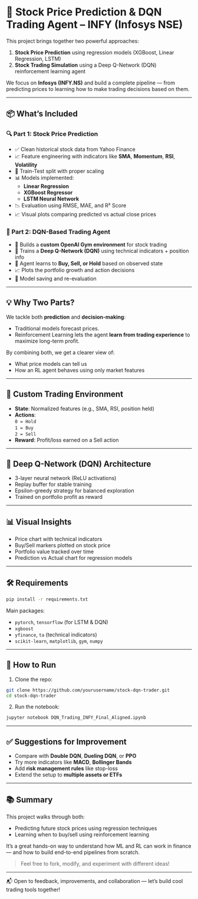 # 🧠 Stock Price Prediction & DQN Trading Agent – INFY (Infosys NSE)

This project brings together two powerful approaches:

1. **Stock Price Prediction** using regression models (XGBoost, Linear Regression, LSTM)
2. **Stock Trading Simulation** using a Deep Q-Network (DQN) reinforcement learning agent

We focus on **Infosys (INFY.NS)** and build a complete pipeline — from predicting prices to learning how to make trading decisions based on them.

---

## 📦 What’s Included

### 🔍 Part 1: Stock Price Prediction
- ✅ Clean historical stock data from Yahoo Finance
- 📈 Feature engineering with indicators like **SMA**, **Momentum**, **RSI**, **Volatility**
- 🔁 Train-Test split with proper scaling
- 📊 Models implemented:
  - **Linear Regression**
  - **XGBoost Regressor**
  - **LSTM Neural Network**
- 📉 Evaluation using RMSE, MAE, and R² Score
- 📈 Visual plots comparing predicted vs actual close prices

### 🤖 Part 2: DQN-Based Trading Agent
- 📐 Builds a **custom OpenAI Gym environment** for stock trading
- 🧠 Trains a **Deep Q-Network (DQN)** using technical indicators + position info
- 🔄 Agent learns to **Buy, Sell, or Hold** based on observed state
- 📈 Plots the portfolio growth and action decisions
- 💾 Model saving and re-evaluation

---

## 💡 Why Two Parts?

We tackle both **prediction** and **decision-making**:
- Traditional models forecast prices.
- Reinforcement Learning lets the agent **learn from trading experience** to maximize long-term profit.

By combining both, we get a clearer view of:
- What price models can tell us
- How an RL agent behaves using only market features

---

## 🧪 Custom Trading Environment

- **State**: Normalized features (e.g., SMA, RSI, position held)
- **Actions**:  
  `0 = Hold`  
  `1 = Buy`  
  `2 = Sell`
- **Reward**: Profit/loss earned on a Sell action

---

## 🧠 Deep Q-Network (DQN) Architecture

- 3-layer neural network (ReLU activations)
- Replay buffer for stable training
- Epsilon-greedy strategy for balanced exploration
- Trained on portfolio profit as reward

---

## 📊 Visual Insights

- Price chart with technical indicators
- Buy/Sell markers plotted on stock price
- Portfolio value tracked over time
- Prediction vs Actual chart for regression models

---

## 🛠 Requirements

```bash
pip install -r requirements.txt
```

Main packages:
- `pytorch`, `tensorflow` (for LSTM & DQN)
- `xgboost`
- `yfinance`, `ta` (technical indicators)
- `scikit-learn`, `matplotlib`, `gym`, `numpy`

---

## 🚀 How to Run

1. Clone the repo:
```bash
git clone https://github.com/yourusername/stock-dqn-trader.git
cd stock-dqn-trader
```

2. Run the notebook:
```bash
jupyter notebook DQN_Trading_INFY_Final_Aligned.ipynb
```

---

## ✅ Suggestions for Improvement

- Compare with **Double DQN**, **Dueling DQN**, or **PPO**
- Try more indicators like **MACD**, **Bollinger Bands**
- Add **risk management rules** like stop-loss
- Extend the setup to **multiple assets or ETFs**

---

## 📚 Summary

This project walks through both:
- Predicting future stock prices using regression techniques
- Learning when to buy/sell using reinforcement learning

It’s a great hands-on way to understand how ML and RL can work in finance — and how to build end-to-end pipelines from scratch.

> Feel free to fork, modify, and experiment with different ideas!

---

📬 Open to feedback, improvements, and collaboration — let’s build cool trading tools together!
